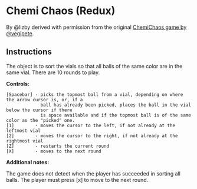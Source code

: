 # Chemi Chaos (Redux)

By @lizby derived with permission from the original [ChemiChaos game by @vegipete](https://www.thebackshed.com/forum/ViewTopic.php?TID=13265).

## Instructions

The object is to sort the vials so that all balls of the same color are in the
same vial. There are 10 rounds to play.

**Controls:**

    [Spacebar] - picks the topmost ball from a vial, depending on where the arrow cursor is, or, if a
                 ball has already been picked, places the ball in the vial below the cursor if there
                 is space available and if the topmost ball is of the same color as the "picked" one.  
    [1]        - moves the cursor to the left, if not already at the leftmost vial  
    [2]        - moves the cursor to the right, if not already at the rightmost vial  
    [Z]        - restarts the current round
    [X]        - moves to the next round

**Additional notes:**

The game does not detect when the player has succeeded in sorting all balls. The player must press [x] to move to the next round.

